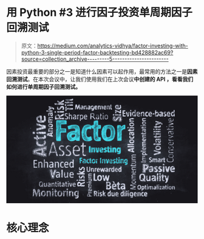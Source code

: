 # 用 Python #3 进行因子投资单周期因子回溯测试

> 原文：<https://medium.com/analytics-vidhya/factor-investing-with-python-3-single-period-factor-backtesting-bd428882ac69?source=collection_archive---------5----------------------->

因素投资最重要的部分之一是知道什么因素可以起作用，最常用的方法之一是**因素回溯测试**。在本次会议中，让我们使用我们在上次会议[](/analytics-vidhya/factor-investing-with-python-2-api-e881b7b5ef69)**中创建的 **API** ，看看我们如何进行单周期因子回溯测试。**

**![](img/45a589b40075c6a0f3ce6b1a38e83670.png)**

# **核心理念**